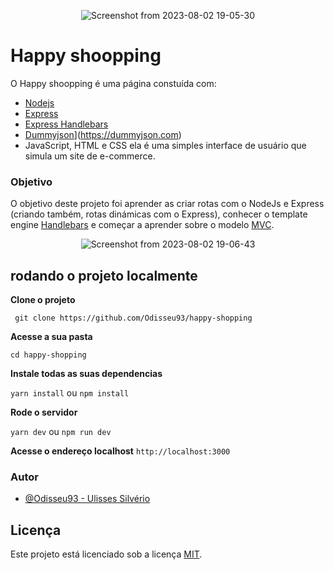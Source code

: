 <div align="center">

  ![Screenshot from 2023-08-02 19-05-30](https://github.com/Odisseu93/find-bank/assets/76600539/12ee4820-aa15-4db0-94f8-72498bbb4159)
  
</div>


# Happy shoopping
O Happy shoopping é uma página constuída com:
- [Nodejs](https://nodejs.org/en)
- [Express](https://expressjs.com/)
- [Express Handlebars](https://www.npmjs.com/package/express-handlebars)
- [Dummyjson](https://dummyjson.com/)](https://dummyjson.com)
- JavaScript, HTML e CSS
ela é uma simples interface de usuário que simula um site de e-commerce.

### Objetivo
O objetivo deste projeto foi aprender as criar rotas com o NodeJs e Express (criando também, rotas dinámicas com o Express),
conhecer o template engine [Handlebars](https://handlebarsjs.com/) e começar a aprender sobre o modelo [MVC](https://blog.betrybe.com/php/mvc-php/).


<div align="center">

![Screenshot from 2023-08-02 19-06-43](https://github.com/Odisseu93/find-bank/assets/76600539/b5a859b2-5653-43ff-8f15-17ae68dbf0bc)


</div>

## rodando o projeto localmente 



**Clone o projeto**

``` git clone https://github.com/Odisseu93/happy-shopping```

**Acesse a sua pasta**

```cd happy-shopping```

**Instale todas as suas dependencias**

```yarn install``` ou ```npm install```

**Rode o servidor**

```yarn dev``` ou ```npm run dev```

**Acesse o endereço localhost**
```http://localhost:3000```

### Autor

- [@Odisseu93 - Ulisses Silvério](https://github.com/Odisseu93/)


## Licença

Este projeto está licenciado sob a licença [MIT](./LICENSE.md).
